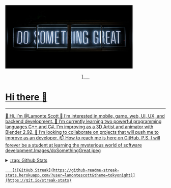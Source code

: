 <img height="200px" width="400px" src=Images/doSomethingGreat.jpeg>


<p align="center">
    <a href="" alt="">
        <img src="">]
    <a href="" alt="">
        <img src="">
     <a href="" alt="">
        <img src="">
     <a href="" alt="">
        <img src="">
     <a href="" alt="">
        <img src="">
     <a href="" alt="">
        <img src="">
     <!--Donwload, other, Website, Github Last Commit, Github repo, Github repo size-->
    
</p>


# Hi there 👋


<hr height="2px">


👋 Hi, I’m @Lamonte Scott
👀 I’m interested in mobile, game, web, UI, UX, and backend development.
🌱 I’m currently learning two powerful programming languages C++ and C#.
I'm improving as a 3D Artist and animator with Blender 2.92.
💞️ I’m looking to collaborate on projects that will push me to improve as an developer.
📫 How to reach me is here on GitHub.
P.S. I will forever be a student at learning the mysterious world of software development.Images/doSomethingGreat.jpeg



<details>
    <summary>:zap: Github Stats </summary>
    
   
  <img align="center" src="https://github-readme-stats.vercel.app/api?username=lamontescott&theme=tokyonight&show_icons=true">
    
    
  <img align="center" src="https://github-readme-stats.vercel.app/api/top-langs/?username=lamontescott&layout=compact&theme=tokyonight">
   
</details>
         
 
         
       [![GitHub Streak](https://github-readme-streak-stats.herokuapp.com/?user=lamontescott&theme=tokyonight)](https://git.io/streak-stats)

       




  

[Website]: https://lamontescott.github.io/personal-website/
[Linkedin]: https://www.linkedin.com/in/lamontescott?lipi=urn%3Ali%3Apage%3Ad_flagship3_profile_view_base_contact_details%3BOsdbI1Z%2BRZS3k87PffWzqA%3D%3D



